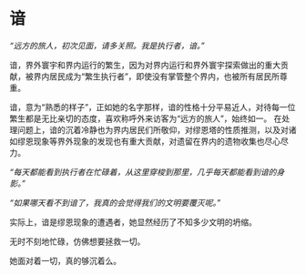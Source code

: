 # 谙

*“远方的旅人，初次见面，请多关照。我是执行者，谙。”*

谙，界外寰宇和界内运行的繁生，因为对界内运行和界外寰宇探索做出的重大贡献，被界内居民成为“繁生执行者”，即使没有掌管整个界内，也被所有居民所尊重。

谙，意为“熟悉的样子”，正如她的名字那样，谙的性格十分平易近人，对待每一位繁生都是无比亲切的态度，喜欢称呼外来访客为“远方的旅人”，始终如一。
在处理问题上，谙的沉着冷静也为界内居民们所敬仰，对缪恩塔的性质推测，以及对诸如缪恩现象等界外现象的发现也有重大贡献，对遗留在界内的遗物收集也尽心尽力。

*“每天都能看到执行者在忙碌着，从这里穿梭到那里，几乎每天都能看到谙的身影。”*

*“如果哪天看不到谙了，我真的会觉得我们的文明要覆灭呢。”*

实际上，谙是缪恩现象的遭遇者，她显然经历了不知多少文明的坍缩。

无时不刻地忙碌，仿佛想要拯救一切。

她面对着一切，真的够沉着么。
